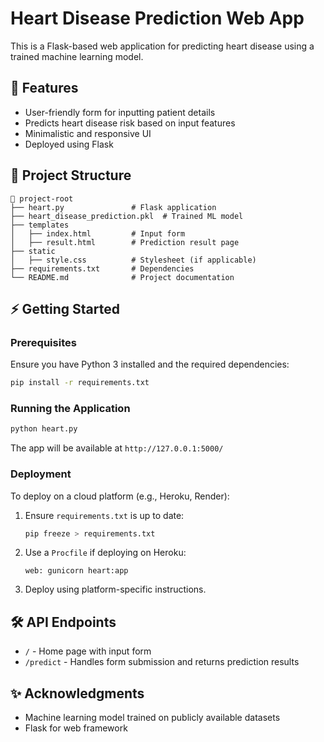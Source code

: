 # Heart Disease Prediction Web App

This is a Flask-based web application for predicting heart disease using a trained machine learning model.

## 🚀 Features
- User-friendly form for inputting patient details
- Predicts heart disease risk based on input features
- Minimalistic and responsive UI
- Deployed using Flask

## 📂 Project Structure
```
📁 project-root
├── heart.py               # Flask application
├── heart_disease_prediction.pkl  # Trained ML model
├── templates
│   ├── index.html         # Input form
│   ├── result.html        # Prediction result page
├── static
│   ├── style.css          # Stylesheet (if applicable)
├── requirements.txt       # Dependencies
└── README.md              # Project documentation
```

## ⚡ Getting Started

### Prerequisites
Ensure you have Python 3 installed and the required dependencies:
```bash
pip install -r requirements.txt
```

### Running the Application
```bash
python heart.py
```
The app will be available at `http://127.0.0.1:5000/`

### Deployment
To deploy on a cloud platform (e.g., Heroku, Render):
1. Ensure `requirements.txt` is up to date:
   ```bash
   pip freeze > requirements.txt
   ```
2. Use a `Procfile` if deploying on Heroku:
   ```
   web: gunicorn heart:app
   ```
3. Deploy using platform-specific instructions.

## 🛠 API Endpoints
- `/` - Home page with input form
- `/predict` - Handles form submission and returns prediction results


## ✨ Acknowledgments
- Machine learning model trained on publicly available datasets
- Flask for web framework



